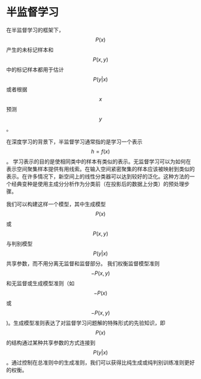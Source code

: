 # 半监督学习

在半监督学习的框架下， $$P(x)$$ 产生的未标记样本和 $$P(x,y)$$ 中的标记样本都用于估计 $$P(y|x)$$ 或者根据 $$x$$ 预测 $$y$$ 。

在深度学习的背景下，半监督学习通常指的是学习一个表示 $$h = f(x)$$ 。 学习表示的目的是使相同类中的样本有类似的表示。无监督学习可以为如何在表示空间聚集样本提供有用线索。在输入空间紧密聚集的样本应该被映射到类似的表示。在许多情况下，新空间上的线性分类器可以达到较好的泛化。这种方法的一个经典变种是使用主成分分析作为分类前（在投影后的数据上分类）的预处理步骤。

我们可以构建这样一个模型，其中生成模型 $$P(x)$$ 或 $$P(x,y)$$ 与判别模型 $$P(y|x)$$ 共享参数，而不用分离无监督和监督部分。 我们权衡监督模型准则 $$-P(x,y)$$ 和无监督或生成模型准则（如 $$-P(x)$$ 或 $$-P(x,y)$$ \)。生成模型准则表达了对监督学习问题解的特殊形式的先验知识，即 $$P(x)$$ 的结构通过某种共享参数的方式连接到 $$P(y|x)$$ 。通过控制在总准则中的生成准则，我们可以获得比纯生成或纯判别训练准则更好的权衡。

